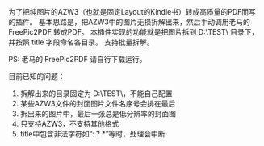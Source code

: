 为了把纯图片的AZW3（也就是固定Layout的Kindle书）转成高质量的PDF而写的插件。
基本思路是，把AZW3中的图片无损拆解出来，然后手动调用老马的 FreePic2PDF 转成PDF。
本插件实现的功能就是把图片拆到 D:\TEST\ 目录下，并按照 title 字段命名各目录。
支持批量拆解。

PS: 老马的 FreePic2PDF 请自行下载运行。

目前已知的问题：
1. 拆解出来的目录固定为 D:\TEST\，不能自己配置
2. 某些AZW3文件的封面图片文件名序号会排在最后
3. 拆出来的图片中，最后一张总是低分辨率的封面图
4. 只支持AZW3，不支持其他格式
5. title中包含非法字符如“: ? *”等时，处理会中断
